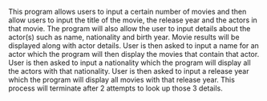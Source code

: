 This program allows users to input a certain number of movies and then allow users to input the title of the movie, the release year and the actors in that movie. 
The program will also allow the user to input details about the actor(s) such as name, nationality and birth year.
Movie results will be displayed along with actor details.
User is then asked to input a name for an actor which the program will then display the movies that contain that actor.
User is then asked to input a nationality which the program will display all the actors with that nationality.
User is then asked to input a release year which the program will display all movies with that release year.
This process will terminate after 2 attempts to look up those 3 details.
